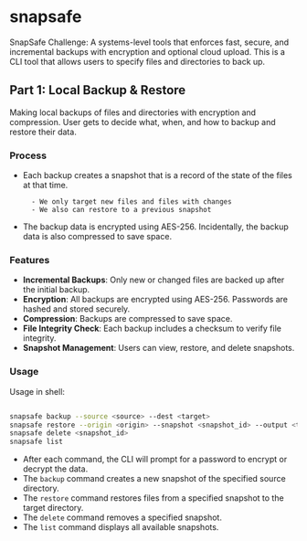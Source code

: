 # snapsafe

SnapSafe Challenge: A systems-level tools that enforces fast, secure, and incremental backups with encryption and optional cloud upload. This is a CLI tool that allows users to specify files and directories to back up.

## Part 1: Local Backup & Restore

Making local backups of files and directories with encryption and compression. User gets to decide what, when, and how to backup and restore their data.

### Process

- Each backup creates a snapshot that is a record of the state of the files at that time.

        - We only target new files and files with changes
        - We also can restore to a previous snapshot

- The backup data is encrypted using AES-256. Incidentally, the backup data is also compressed to save space.

### Features

- **Incremental Backups**: Only new or changed files are backed up after the initial backup.
- **Encryption**: All backups are encrypted using AES-256. Passwords are hashed and stored securely.
- **Compression**: Backups are compressed to save space.
- **File Integrity Check**: Each backup includes a checksum to verify file integrity.
- **Snapshot Management**: Users can view, restore, and delete snapshots.

### Usage

Usage in shell:

```bash

snapsafe backup --source <source> --dest <target>
snapsafe restore --origin <origin> --snapshot <snapshot_id> --output <target> 
snapsafe delete <snapshot_id>
snapsafe list 

```

- After each command, the CLI will prompt for a password to encrypt or decrypt the data.
- The `backup` command creates a new snapshot of the specified source directory.
- The `restore` command restores files from a specified snapshot to the target directory.
- The `delete` command removes a specified snapshot.
- The `list` command displays all available snapshots.
